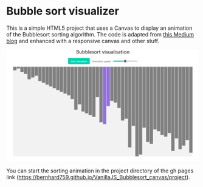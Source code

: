 # Bubble sort visualizer

This is a simple HTML5 project that uses a Canvas to display an animation of the Bubblesort sorting algorithm. The code is adapted from [this Medium blog](https://medium.com/wix-engineering/visualizing-bubble-sort-in-5-minutes-using-html5-canvas-api-601dd8435d88) and enhanced with a responsive canvas and other stuff.

![Project demo bubblesort](bubblesort.png "Bubblesort")

You can start the sorting animation in the project directory of the gh pages link (https://bernhard759.github.io/VanillaJS_Bubblesort_canvas/project).